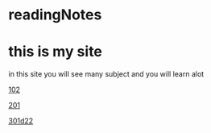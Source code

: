 # readingNotes
# this is my site
in this site you will see many  subject 
and you will learn alot



[102](102/readme.md)

[201](201/readme.md)

[301d22](301d22/readme.md)
